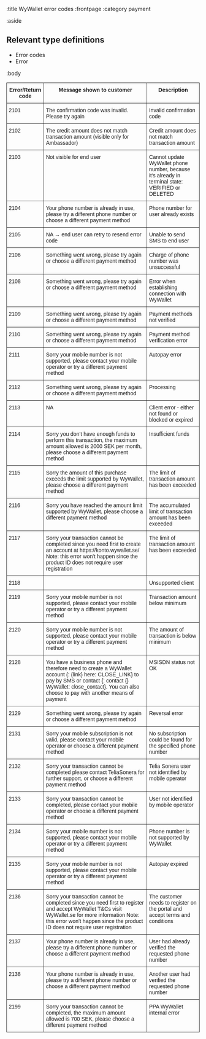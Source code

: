 :title WyWallet error codes
:frontpage
:category payment

:aside

## Relevant type definitions

- Error codes
- Error

:body

<style type="text/css">
.tg  {border-collapse:collapse;border-spacing:0;}
.tg td{font-family:Arial, sans-serif;font-size:14px;padding:10px 5px;border-style:solid;border-width:1px;overflow:hidden;word-break:normal;}
.tg th{font-family:Arial, sans-serif;font-size:14px;font-weight:normal;padding:10px 5px;border-style:solid;border-width:1px;overflow:hidden;word-break:normal;}
.tg .tg-9hbo{font-weight:bold;vertical-align:top}
.tg .tg-yw4l{vertical-align:top}
</style>
<table class="tg">
  <tr>
    <th class="tg-9hbo">Error/Return code</th>
    <th class="tg-9hbo">Message shown to customer</th>
    <th class="tg-9hbo">Description</th>
  </tr>
  <tr>
    <td class="tg-yw4l">2101</td>
    <td class="tg-yw4l">The confirmation code was invalid. Please try again</td>
    <td class="tg-yw4l">Invalid confirmation code</td>
  </tr>
   <tr>
    <td class="tg-yw4l">2102</td>
    <td class="tg-yw4l">The credit amount does not match transaction amount (visible only for Ambassador)</td>
    <td class="tg-yw4l">Credit amount does not match transaction amount</td>
  </tr>
   <tr>
    <td class="tg-yw4l">2103</td>
    <td class="tg-yw4l">Not visible for end user</td>
    <td class="tg-yw4l">Cannot update WyWallet phone number, because it's already in terminal state: VERIFIED or DELETED</td>
  </tr>
   <tr>
    <td class="tg-yw4l">2104</td>
    <td class="tg-yw4l">Your phone number is already in use, please try a different phone number or choose a different payment method</td>
    <td class="tg-yw4l">Phone number for user already exists</td>
  </tr>
    <tr>
    <td class="tg-yw4l">2105</td>
    <td class="tg-yw4l">NA → end user can retry to resend error code</td>
    <td class="tg-yw4l">Unable to send SMS to end user</td>
  </tr>
  <tr>
    <td class="tg-yw4l">2106</td>
    <td class="tg-yw4l">Something went wrong, please try again or choose a different payment method</td>
    <td class="tg-yw4l">Charge of phone number was unsuccessful</td>
  </tr>
   <tr>
    <td class="tg-yw4l">2108</td>
    <td class="tg-yw4l">Something went wrong, please try again or choose a different payment method</td>
    <td class="tg-yw4l">Error when establishing connection with WyWallet</td>
  </tr>
   <tr>
    <td class="tg-yw4l">2109</td>
    <td class="tg-yw4l">Something went wrong, please try again or choose a different payment method</td>
    <td class="tg-yw4l">Payment methods not verified</td>
  </tr>
    <tr>
    <td class="tg-yw4l">2110</td>
    <td class="tg-yw4l">Something went wrong, please try again or choose a different payment method</td>
    <td class="tg-yw4l">Payment method verification error</td>
  </tr>
   <tr>
    <td class="tg-yw4l">2111</td>
    <td class="tg-yw4l">Sorry your mobile number is not supported, please contact your mobile operator or try a different payment method</td>
    <td class="tg-yw4l">Autopay error</td>
  </tr>
     <tr>
    <td class="tg-yw4l">2112</td>
    <td class="tg-yw4l">Something went wrong, please try again or choose a different payment method</td>
    <td class="tg-yw4l">Processing</td>
  </tr>
   <tr>
    <td class="tg-yw4l">2113</td>
    <td class="tg-yw4l">NA</td>
    <td class="tg-yw4l">Client error - either not found or blocked or expired</td>
  </tr>
   <tr>
    <td class="tg-yw4l">2114</td>
    <td class="tg-yw4l">Sorry you don’t have enough funds to perform this transaction, the maximum amount allowed is 2000 SEK per month, please choose a different payment method</td>
    <td class="tg-yw4l">Insufficient funds</td>
  </tr>
   <tr>
    <td class="tg-yw4l">2115</td>
    <td class="tg-yw4l">Sorry the amount of this purchase exceeds the limit supported by WyWallet, please choose a different payment method</td>
    <td class="tg-yw4l">The limit of transaction amount has been exceeded</td>
  </tr>
    <tr>
    <td class="tg-yw4l">2116</td>
    <td class="tg-yw4l">Sorry you have reached the amount limit supported by WyWallet, please choose a different payment method</td>
    <td class="tg-yw4l">The accumulated limit of transaction amount has been exceeded</td>
  </tr>
   <tr>
    <td class="tg-yw4l">2117</td>
    <td class="tg-yw4l">Sorry your transaction cannot be completed since you need first to create an account at https://konto.wywallet.se/ Note: this error won’t happen since the product ID does not require user registration</td>
    <td class="tg-yw4l">The limit of transaction amount has been exceeded</td>
  </tr>
   <tr>
    <td class="tg-yw4l">2118</td>
    <td class="tg-yw4l"></td>
    <td class="tg-yw4l">Unsupported client</td>
  </tr>
  <tr>
    <td class="tg-yw4l">2119</td>
    <td class="tg-yw4l">Sorry your mobile number is not supported, please contact your mobile operator or try a different payment method</td>
    <td class="tg-yw4l">Transaction amount below minimum</td>
  </tr>
   <tr>
    <td class="tg-yw4l">2120</td>
    <td class="tg-yw4l">Sorry your mobile number is not supported, please contact your mobile operator or try a different payment method</td>
    <td class="tg-yw4l">The amount of transaction is below minimum</td>
  </tr>
    <tr>
    <td class="tg-yw4l">2128</td>
    <td class="tg-yw4l">You have a business phone and therefore need to create a WyWallet account {: {link} here: CLOSE_LINK} to pay by SMS or contact {: contact {} WyWallet: close_contact}. You can also choose to pay with another means of payment</td>
    <td class="tg-yw4l">MSISDN status not OK</td>
  </tr>
  <tr>
    <td class="tg-yw4l">2129</td>
    <td class="tg-yw4l">Something went wrong, please try again or choose a different payment method</td>
    <td class="tg-yw4l">Reversal error</td>
  </tr>
 <tr>
    <td class="tg-yw4l">2131</td>
    <td class="tg-yw4l">Sorry your mobile subscription is not valid, please contact your mobile operator or choose a different payment method</td>
    <td class="tg-yw4l">No subscription could be found for the specified phone number</td>
  </tr>
   <tr>
    <td class="tg-yw4l">2132</td>
    <td class="tg-yw4l">Sorry your transaction cannot be completed please contact TeliaSonera for further support, or choose a different payment method</td>
    <td class="tg-yw4l">Telia Sonera user not identified by mobile operator</td>
  </tr>
   <tr>
    <td class="tg-yw4l">2133</td>
    <td class="tg-yw4l">Sorry your transaction cannot be completed, please contact your mobile operator or choose a different payment method</td>
    <td class="tg-yw4l">User not identified by mobile operator</td>
  </tr>
  <tr>
    <td class="tg-yw4l">2134</td>
    <td class="tg-yw4l">Sorry your mobile number is not supported, please contact your mobile operator or try a different payment method</td>
    <td class="tg-yw4l">Phone number is not supported by WyWallet</td>
  </tr>
   <tr>
    <td class="tg-yw4l">2135</td>
    <td class="tg-yw4l">Sorry your mobile number is not supported, please contact your mobile operator or try a different payment method</td>
    <td class="tg-yw4l">Autopay expired</td>
  </tr>
   <tr>
    <td class="tg-yw4l">2136</td>
    <td class="tg-yw4l">Sorry your transaction cannot be completed since you need first to register and accept WyWallet T&Cs visit WyWallet.se for more information
Note: this error won’t happen since the product ID does not require user registration</td>
    <td class="tg-yw4l">The customer needs to register on the portal and accept terms and conditions</td>
  </tr>
    <tr>
    <td class="tg-yw4l">2137</td>
    <td class="tg-yw4l">Your phone number is already in use, please try a different phone number or choose a different payment method</td>
    <td class="tg-yw4l">User had already verified the requested phone number</td>
  </tr>
   <tr>
    <td class="tg-yw4l">2138</td>
    <td class="tg-yw4l">Your phone number is already in use, please try a different phone number or choose a different payment method</td>
    <td class="tg-yw4l">Another user had verified the requested phone number</td>
  </tr>
   <tr>
    <td class="tg-yw4l">2199</td>
    <td class="tg-yw4l">Sorry your transaction cannot be completed, the maximum amount allowed is 700 SEK, please choose a different payment method</td>
    <td class="tg-yw4l">PPA WyWallet internal error</td>
  </tr>
</table>
